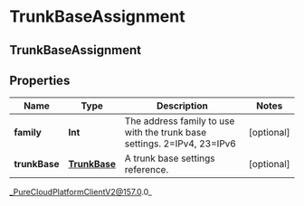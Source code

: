 # TrunkBaseAssignment

## TrunkBaseAssignment

## Properties

|Name | Type | Description | Notes|
|------------ | ------------- | ------------- | -------------|
| **family** | **Int** | The address family to use with the trunk base settings. 2&#x3D;IPv4, 23&#x3D;IPv6 | [optional] |
| **trunkBase** | [**TrunkBase**](TrunkBase) | A trunk base settings reference. | [optional] |



_PureCloudPlatformClientV2@157.0.0_
